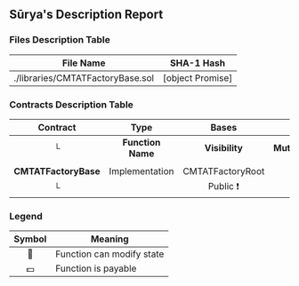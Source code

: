 ## Sūrya's Description Report

### Files Description Table


|  File Name  |  SHA-1 Hash  |
|-------------|--------------|
| ./libraries/CMTATFactoryBase.sol | [object Promise] |


### Contracts Description Table


|  Contract  |         Type        |       Bases      |                  |                 |
|:----------:|:-------------------:|:----------------:|:----------------:|:---------------:|
|     └      |  **Function Name**  |  **Visibility**  |  **Mutability**  |  **Modifiers**  |
||||||
| **CMTATFactoryBase** | Implementation | CMTATFactoryRoot |||
| └ | <Constructor> | Public ❗️ | 🛑  | CMTATFactoryRoot |


### Legend

|  Symbol  |  Meaning  |
|:--------:|-----------|
|    🛑    | Function can modify state |
|    💵    | Function is payable |
